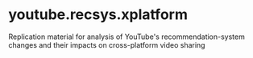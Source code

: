 # youtube.recsys.xplatform
Replication material for analysis of YouTube's recommendation-system changes and their impacts on cross-platform video sharing
